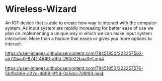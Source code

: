 # Wireless-Wizard
An IOT device that is able to create new way to interact with the computer system. As input system are rapidly increasing for better ease of use we plan on implementing a unique way in which we can make input system interactive.  More than a feature that eases or gives you more options to interact. 


https://user-images.githubusercontent.com/79451850/222257562-a572bac0-874f-4640-a6fd-260e22baa0e1.mp4



https://user-images.githubusercontent.com/79451850/222257576-5bf9cb6e-a22c-4886-9114-0a5dcc7d9f93.mp4

